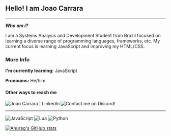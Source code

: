 ## Hello! I am Joao Carrara

---

***Who am i?*** 

I am a Systems Analysis and Development Student from Brazil focused on learning a diverse range of programming languages, frameworks, etc. My current focus is learning JavaScript and improving my HTML/CSS.

### More Info
**I'm currently learning:**  JavaScript

**Pronoums:** He/him

#### Other ways to reach me 

<a href="https://www.linkedin.com/in/queirozcarrara/" target="_blank">
  <img src="https://img.shields.io/badge/LinkedIn-0077B5?style=for-the-badge&logo=linkedin&logoColor=white"  alt="João Carrara | LinkedIn" align="left" />
</a> <a href="https://discord.com/users/260403711434555393/" target="_blank">
  <img src="https://img.shields.io/badge/Discord-7289DA?style=for-the-badge&logo=discord&logoColor=white "  alt="Contact me on Discord!" align="left" />
</a>

<br/>

---

![JavaScript](https://img.shields.io/badge/javascript-%23323330.svg?style=for-the-badge&logo=javascript&logoColor=%23F7DF1E) ![Lua](https://img.shields.io/badge/lua-%232C2D72.svg?style=for-the-badge&logo=lua&logoColor=white) ![Python](https://img.shields.io/badge/python-3670A0?style=for-the-badge&logo=python&logoColor=ffdd54)


[![Anurag's GitHub stats](https://github-readme-stats.vercel.app/api?username=Carrara1&theme=github_dark&hide_border&count_private=true)](https://github.com/anuraghazra/github-readme-stats)

